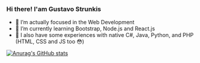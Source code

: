 ### Hi there! I'am Gustavo Strunkis

- 🔭 I’m actually focused in the Web Development
- 🌱 I’m currently learning Bootstrap, Node.js and React.js
- 📝 I also have some experiences with native C#, Java, Python, and PHP (HTML, CSS and JS too 😳)

[![Anurag's GitHub stats](https://github-readme-stats.vercel.app/api?username=gustavostrunkis)](https://github.com/anuraghazra/github-readme-stats)
